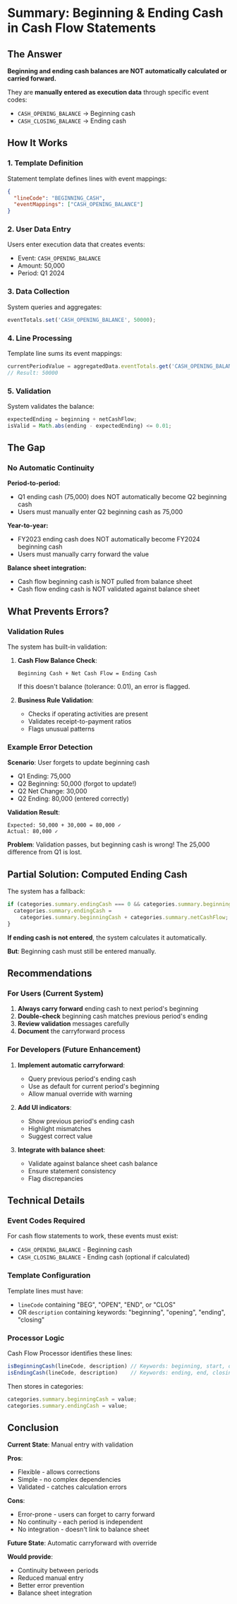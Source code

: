 # Summary: Beginning & Ending Cash in Cash Flow Statements

## The Answer

**Beginning and ending cash balances are NOT automatically calculated or carried forward.**

They are **manually entered as execution data** through specific event codes:
- `CASH_OPENING_BALANCE` → Beginning cash
- `CASH_CLOSING_BALANCE` → Ending cash

## How It Works

### 1. Template Definition
Statement template defines lines with event mappings:
```json
{
  "lineCode": "BEGINNING_CASH",
  "eventMappings": ["CASH_OPENING_BALANCE"]
}
```

### 2. User Data Entry
Users enter execution data that creates events:
- Event: `CASH_OPENING_BALANCE`
- Amount: 50,000
- Period: Q1 2024

### 3. Data Collection
System queries and aggregates:
```typescript
eventTotals.set('CASH_OPENING_BALANCE', 50000);
```

### 4. Line Processing
Template line sums its event mappings:
```typescript
currentPeriodValue = aggregatedData.eventTotals.get('CASH_OPENING_BALANCE') || 0;
// Result: 50000
```

### 5. Validation
System validates the balance:
```typescript
expectedEnding = beginning + netCashFlow;
isValid = Math.abs(ending - expectedEnding) <= 0.01;
```

## The Gap

### No Automatic Continuity

**Period-to-period:**
- Q1 ending cash (75,000) does NOT automatically become Q2 beginning cash
- Users must manually enter Q2 beginning cash as 75,000

**Year-to-year:**
- FY2023 ending cash does NOT automatically become FY2024 beginning cash
- Users must manually carry forward the value

**Balance sheet integration:**
- Cash flow beginning cash is NOT pulled from balance sheet
- Cash flow ending cash is NOT validated against balance sheet


## What Prevents Errors?

### Validation Rules

The system has built-in validation:

1. **Cash Flow Balance Check**:
   ```
   Beginning Cash + Net Cash Flow = Ending Cash
   ```
   If this doesn't balance (tolerance: 0.01), an error is flagged.

2. **Business Rule Validation**:
   - Checks if operating activities are present
   - Validates receipt-to-payment ratios
   - Flags unusual patterns

### Example Error Detection

**Scenario**: User forgets to update beginning cash

- Q1 Ending: 75,000
- Q2 Beginning: 50,000 (forgot to update!)
- Q2 Net Change: 30,000
- Q2 Ending: 80,000 (entered correctly)

**Validation Result**:
```
Expected: 50,000 + 30,000 = 80,000 ✓
Actual: 80,000 ✓
```

**Problem**: Validation passes, but beginning cash is wrong! The 25,000 difference from Q1 is lost.

## Partial Solution: Computed Ending Cash

The system has a fallback:

```typescript
if (categories.summary.endingCash === 0 && categories.summary.beginningCash !== 0) {
  categories.summary.endingCash = 
    categories.summary.beginningCash + categories.summary.netCashFlow;
}
```

**If ending cash is not entered**, the system calculates it automatically.

**But**: Beginning cash must still be entered manually.

## Recommendations

### For Users (Current System)

1. **Always carry forward** ending cash to next period's beginning
2. **Double-check** beginning cash matches previous period's ending
3. **Review validation** messages carefully
4. **Document** the carryforward process

### For Developers (Future Enhancement)

1. **Implement automatic carryforward**:
   - Query previous period's ending cash
   - Use as default for current period's beginning
   - Allow manual override with warning

2. **Add UI indicators**:
   - Show previous period's ending cash
   - Highlight mismatches
   - Suggest correct value

3. **Integrate with balance sheet**:
   - Validate against balance sheet cash balance
   - Ensure statement consistency
   - Flag discrepancies

## Technical Details

### Event Codes Required

For cash flow statements to work, these events must exist:
- `CASH_OPENING_BALANCE` - Beginning cash
- `CASH_CLOSING_BALANCE` - Ending cash (optional if calculated)

### Template Configuration

Template lines must have:
- `lineCode` containing "BEG", "OPEN", "END", or "CLOS"
- OR `description` containing keywords: "beginning", "opening", "ending", "closing"

### Processor Logic

Cash Flow Processor identifies these lines:
```typescript
isBeginningCash(lineCode, description) // Keywords: beginning, start, opening
isEndingCash(lineCode, description)    // Keywords: ending, end, closing
```

Then stores in categories:
```typescript
categories.summary.beginningCash = value;
categories.summary.endingCash = value;
```

## Conclusion

**Current State**: Manual entry with validation

**Pros**:
- Flexible - allows corrections
- Simple - no complex dependencies
- Validated - catches calculation errors

**Cons**:
- Error-prone - users can forget to carry forward
- No continuity - each period is independent
- No integration - doesn't link to balance sheet

**Future State**: Automatic carryforward with override

**Would provide**:
- Continuity between periods
- Reduced manual entry
- Better error prevention
- Balance sheet integration

